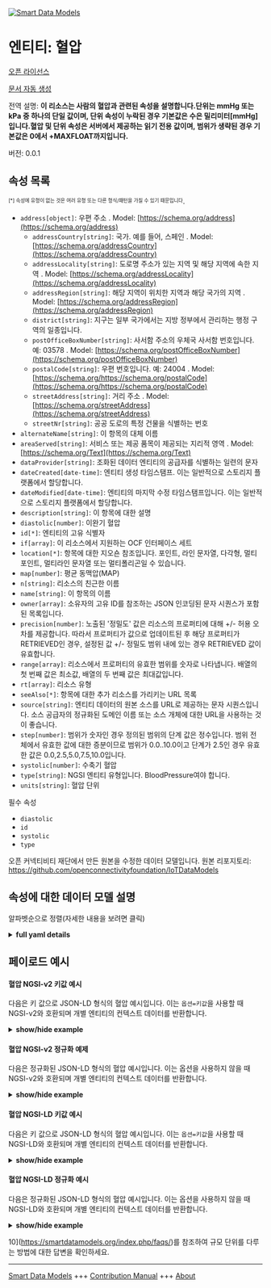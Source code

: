 <!-- 10-Header -->  
[![Smart Data Models](https://smartdatamodels.org/wp-content/uploads/2022/01/SmartDataModels_logo.png "Logo")](https://smartdatamodels.org)  
엔티티: 혈압  
=======<!-- /10-Header -->  
<!-- 15-License -->  
[오픈 라이선스](https://github.com/smart-data-models//dataModel.OCF/blob/master/BloodPressure/LICENSE.md)  
[문서 자동 생성](https://docs.google.com/presentation/d/e/2PACX-1vTs-Ng5dIAwkg91oTTUdt8ua7woBXhPnwavZ0FxgR8BsAI_Ek3C5q97Nd94HS8KhP-r_quD4H0fgyt3/pub?start=false&loop=false&delayms=3000#slide=id.gb715ace035_0_60)  
<!-- /15-License -->  
<!-- 20-Description -->  
전역 설명: **이 리소스는 사람의 혈압과 관련된 속성을 설명합니다.단위는 mmHg 또는 kPa 중 하나의 단일 값이며, 단위 속성이 누락된 경우 기본값은 수은 밀리미터[mmHg]입니다.혈압 및 단위 속성은 서버에서 제공하는 읽기 전용 값이며, 범위가 생략된 경우 기본값은 0에서 +MAXFLOAT까지입니다.**  
버전: 0.0.1  
<!-- /20-Description -->  
<!-- 30-PropertiesList -->  

## 속성 목록  

<sup><sub>[*] 속성에 유형이 없는 것은 여러 유형 또는 다른 형식/패턴을 가질 수 있기 때문입니다</sub></sup>.  
- `address[object]`: 우편 주소  . Model: [https://schema.org/address](https://schema.org/address)	- `addressCountry[string]`: 국가. 예를 들어, 스페인  . Model: [https://schema.org/addressCountry](https://schema.org/addressCountry)  
	- `addressLocality[string]`: 도로명 주소가 있는 지역 및 해당 지역에 속한 지역  . Model: [https://schema.org/addressLocality](https://schema.org/addressLocality)  
	- `addressRegion[string]`: 해당 지역이 위치한 지역과 해당 국가의 지역  . Model: [https://schema.org/addressRegion](https://schema.org/addressRegion)  
	- `district[string]`: 지구는 일부 국가에서는 지방 정부에서 관리하는 행정 구역의 일종입니다.    
	- `postOfficeBoxNumber[string]`: 사서함 주소의 우체국 사서함 번호입니다. 예: 03578  . Model: [https://schema.org/postOfficeBoxNumber](https://schema.org/postOfficeBoxNumber)  
	- `postalCode[string]`: 우편 번호입니다. 예: 24004  . Model: [https://schema.org/https://schema.org/postalCode](https://schema.org/https://schema.org/postalCode)  
	- `streetAddress[string]`: 거리 주소  . Model: [https://schema.org/streetAddress](https://schema.org/streetAddress)  
	- `streetNr[string]`: 공공 도로의 특정 건물을 식별하는 번호    
- `alternateName[string]`: 이 항목의 대체 이름  - `areaServed[string]`: 서비스 또는 제공 품목이 제공되는 지리적 영역  . Model: [https://schema.org/Text](https://schema.org/Text)- `dataProvider[string]`: 조화된 데이터 엔티티의 공급자를 식별하는 일련의 문자  - `dateCreated[date-time]`: 엔티티 생성 타임스탬프. 이는 일반적으로 스토리지 플랫폼에서 할당합니다.  - `dateModified[date-time]`: 엔티티의 마지막 수정 타임스탬프입니다. 이는 일반적으로 스토리지 플랫폼에서 할당합니다.  - `description[string]`: 이 항목에 대한 설명  - `diastolic[number]`: 이완기 혈압  - `id[*]`: 엔티티의 고유 식별자  - `if[array]`: 이 리소스에서 지원하는 OCF 인터페이스 세트  - `location[*]`: 항목에 대한 지오숀 참조입니다. 포인트, 라인 문자열, 다각형, 멀티포인트, 멀티라인 문자열 또는 멀티폴리곤일 수 있습니다.  - `map[number]`: 평균 동맥압(MAP)  - `n[string]`: 리소스의 친근한 이름  - `name[string]`: 이 항목의 이름  - `owner[array]`: 소유자의 고유 ID를 참조하는 JSON 인코딩된 문자 시퀀스가 포함된 목록입니다.  - `precision[number]`: 노출된 '정밀도' 값은 리소스의 프로퍼티에 대해 +/- 허용 오차를 제공합니다. 따라서 프로퍼티가 값으로 업데이트된 후 해당 프로퍼티가 RETRIEVED인 경우, 설정된 값 +/- 정밀도 범위 내에 있는 경우 RETRIEVED 값이 유효합니다.  - `range[array]`: 리소스에서 프로퍼티의 유효한 범위를 숫자로 나타냅니다. 배열의 첫 번째 값은 최소값, 배열의 두 번째 값은 최대값입니다.  - `rt[array]`: 리소스 유형  - `seeAlso[*]`: 항목에 대한 추가 리소스를 가리키는 URL 목록  - `source[string]`: 엔티티 데이터의 원본 소스를 URL로 제공하는 문자 시퀀스입니다. 소스 공급자의 정규화된 도메인 이름 또는 소스 개체에 대한 URL을 사용하는 것이 좋습니다.  - `step[number]`: 범위가 숫자인 경우 정의된 범위의 단계 값은 정수입니다.  범위 전체에서 유효한 값에 대한 증분이므로 범위가 0.0..10.0이고 단계가 2.5인 경우 유효한 값은 0.0,2.5,5.0,7.5,10.0입니다.  - `systolic[number]`: 수축기 혈압  - `type[string]`: NGSI 엔티티 유형입니다. BloodPressure여야 합니다.  - `units[string]`: 혈압 단위  <!-- /30-PropertiesList -->  
<!-- 35-RequiredProperties -->  
필수 속성  
- `diastolic`  - `id`  - `systolic`  - `type`  <!-- /35-RequiredProperties -->  
<!-- 40-RequiredProperties -->  
오픈 커넥티비티 재단에서 만든 원본을 수정한 데이터 모델입니다. 원본 리포지토리: https://github.com/openconnectivityfoundation/IoTDataModels  
<!-- /40-RequiredProperties -->  
<!-- 50-DataModelHeader -->  
## 속성에 대한 데이터 모델 설명  
알파벳순으로 정렬(자세한 내용을 보려면 클릭)  
<!-- /50-DataModelHeader -->  
<!-- 60-ModelYaml -->  
<details><summary><strong>full yaml details</strong></summary>    
```yaml  
BloodPressure:    
  description: 'This Resource describes the Properties associated with a person''s blood pressure.The unit is a single value that is one of mmHg or kPa.If the unit Property is missing the default is a millimeter of mercury [mmHg].The bloodpressure and unit Properties are read-only values that are provided by the Server.When range is omitted the default is 0 to +MAXFLOAT.'    
  properties:    
    address:    
      description: The mailing address    
      properties:    
        addressCountry:    
          description: 'The country. For example, Spain'    
          type: string    
          x-ngsi:    
            model: https://schema.org/addressCountry    
            type: Property    
        addressLocality:    
          description: 'The locality in which the street address is, and which is in the region'    
          type: string    
          x-ngsi:    
            model: https://schema.org/addressLocality    
            type: Property    
        addressRegion:    
          description: 'The region in which the locality is, and which is in the country'    
          type: string    
          x-ngsi:    
            model: https://schema.org/addressRegion    
            type: Property    
        district:    
          description: 'A district is a type of administrative division that, in some countries, is managed by the local government'    
          type: string    
          x-ngsi:    
            type: Property    
        postOfficeBoxNumber:    
          description: 'The post office box number for PO box addresses. For example, 03578'    
          type: string    
          x-ngsi:    
            model: https://schema.org/postOfficeBoxNumber    
            type: Property    
        postalCode:    
          description: 'The postal code. For example, 24004'    
          type: string    
          x-ngsi:    
            model: https://schema.org/https://schema.org/postalCode    
            type: Property    
        streetAddress:    
          description: The street address    
          type: string    
          x-ngsi:    
            model: https://schema.org/streetAddress    
            type: Property    
        streetNr:    
          description: Number identifying a specific property on a public street    
          type: string    
          x-ngsi:    
            type: Property    
      type: object    
      x-ngsi:    
        model: https://schema.org/address    
        type: Property    
    alternateName:    
      description: An alternative name for this item    
      type: string    
      x-ngsi:    
        type: Property    
    areaServed:    
      description: The geographic area where a service or offered item is provided    
      type: string    
      x-ngsi:    
        model: https://schema.org/Text    
        type: Property    
    dataProvider:    
      description: A sequence of characters identifying the provider of the harmonised data entity    
      type: string    
      x-ngsi:    
        type: Property    
    dateCreated:    
      description: Entity creation timestamp. This will usually be allocated by the storage platform    
      format: date-time    
      type: string    
      x-ngsi:    
        type: Property    
    dateModified:    
      description: Timestamp of the last modification of the entity. This will usually be allocated by the storage platform    
      format: date-time    
      type: string    
      x-ngsi:    
        type: Property    
    description:    
      description: A description of this item    
      type: string    
      x-ngsi:    
        type: Property    
    diastolic:    
      description: Diastolic blood pressure    
      minimum: 0.0    
      readOnly: true    
      type: number    
      x-ngsi:    
        type: Property    
    id:    
      anyOf:    
        - description: Identifier format of any NGSI entity    
          maxLength: 256    
          minLength: 1    
          pattern: ^[\w\-\.\{\}\$\+\*\[\]`|~^@!,:\\]+$    
          type: string    
          x-ngsi:    
            type: Property    
        - description: Identifier format of any NGSI entity    
          format: uri    
          type: string    
          x-ngsi:    
            type: Property    
      description: Unique identifier of the entity    
      x-ngsi:    
        type: Property    
    if:    
      description: The OCF Interface set supported by this Resource    
      items:    
        enum:    
          - oic.if.s    
          - oic.if.baseline    
        maxLength: 64    
        type: string    
      minItems: 1    
      readOnly: true    
      type: array    
      uniqueItems: true    
      x-ngsi:    
        type: Property    
    location:    
      description: 'Geojson reference to the item. It can be Point, LineString, Polygon, MultiPoint, MultiLineString or MultiPolygon'    
      oneOf:    
        - description: Geojson reference to the item. Point    
          properties:    
            bbox:    
              items:    
                type: number    
              minItems: 4    
              type: array    
            coordinates:    
              items:    
                type: number    
              minItems: 2    
              type: array    
            type:    
              enum:    
                - Point    
              type: string    
          required:    
            - type    
            - coordinates    
          title: GeoJSON Point    
          type: object    
          x-ngsi:    
            type: GeoProperty    
        - description: Geojson reference to the item. LineString    
          properties:    
            bbox:    
              items:    
                type: number    
              minItems: 4    
              type: array    
            coordinates:    
              items:    
                items:    
                  type: number    
                minItems: 2    
                type: array    
              minItems: 2    
              type: array    
            type:    
              enum:    
                - LineString    
              type: string    
          required:    
            - type    
            - coordinates    
          title: GeoJSON LineString    
          type: object    
          x-ngsi:    
            type: GeoProperty    
        - description: Geojson reference to the item. Polygon    
          properties:    
            bbox:    
              items:    
                type: number    
              minItems: 4    
              type: array    
            coordinates:    
              items:    
                items:    
                  items:    
                    type: number    
                  minItems: 2    
                  type: array    
                minItems: 4    
                type: array    
              type: array    
            type:    
              enum:    
                - Polygon    
              type: string    
          required:    
            - type    
            - coordinates    
          title: GeoJSON Polygon    
          type: object    
          x-ngsi:    
            type: GeoProperty    
        - description: Geojson reference to the item. MultiPoint    
          properties:    
            bbox:    
              items:    
                type: number    
              minItems: 4    
              type: array    
            coordinates:    
              items:    
                items:    
                  type: number    
                minItems: 2    
                type: array    
              type: array    
            type:    
              enum:    
                - MultiPoint    
              type: string    
          required:    
            - type    
            - coordinates    
          title: GeoJSON MultiPoint    
          type: object    
          x-ngsi:    
            type: GeoProperty    
        - description: Geojson reference to the item. MultiLineString    
          properties:    
            bbox:    
              items:    
                type: number    
              minItems: 4    
              type: array    
            coordinates:    
              items:    
                items:    
                  items:    
                    type: number    
                  minItems: 2    
                  type: array    
                minItems: 2    
                type: array    
              type: array    
            type:    
              enum:    
                - MultiLineString    
              type: string    
          required:    
            - type    
            - coordinates    
          title: GeoJSON MultiLineString    
          type: object    
          x-ngsi:    
            type: GeoProperty    
        - description: Geojson reference to the item. MultiLineString    
          properties:    
            bbox:    
              items:    
                type: number    
              minItems: 4    
              type: array    
            coordinates:    
              items:    
                items:    
                  items:    
                    items:    
                      type: number    
                    minItems: 2    
                    type: array    
                  minItems: 4    
                  type: array    
                type: array    
              type: array    
            type:    
              enum:    
                - MultiPolygon    
              type: string    
          required:    
            - type    
            - coordinates    
          title: GeoJSON MultiPolygon    
          type: object    
          x-ngsi:    
            type: GeoProperty    
      x-ngsi:    
        type: GeoProperty    
    map:    
      description: Mean arterial pressure (MAP)    
      minimum: 0.0    
      readOnly: true    
      type: number    
      x-ngsi:    
        type: Property    
    n:    
      description: Friendly name of the Resource    
      maxLength: 64    
      readOnly: true    
      type: string    
      x-ngsi:    
        type: Property    
    name:    
      description: The name of this item    
      type: string    
      x-ngsi:    
        type: Property    
    owner:    
      description: A List containing a JSON encoded sequence of characters referencing the unique Ids of the owner(s)    
      items:    
        anyOf:    
          - description: Identifier format of any NGSI entity    
            maxLength: 256    
            minLength: 1    
            pattern: ^[\w\-\.\{\}\$\+\*\[\]`|~^@!,:\\]+$    
            type: string    
            x-ngsi:    
              type: Property    
          - description: Identifier format of any NGSI entity    
            format: uri    
            type: string    
            x-ngsi:    
              type: Property    
        description: Unique identifier of the entity    
        x-ngsi:    
          type: Property    
      type: array    
      x-ngsi:    
        type: Property    
    precision:    
      description: 'When exposed the value in ''precision'' provides a +/- tolerance against the Properties in the Resource. Thus if a Property is UPDATED to a value and that Property then RETRIEVED, the RETRIEVED value is valid if in the range of the set value +/- precision'    
      readOnly: true    
      type: number    
      x-ngsi:    
        type: Property    
    range:    
      description: 'The valid range for the Property in the Resource as a number. The first value in the array is the minimum value, the second value in the array is the maximum value'    
      items:    
        type: number    
      maxItems: 2    
      minItems: 2    
      readOnly: true    
      type: array    
      x-ngsi:    
        type: Property    
    rt:    
      description: Resource Type    
      items:    
        enum:    
          - oic.r.blood.pressure    
        maxLength: 64    
        type: string    
      minItems: 1    
      readOnly: true    
      type: array    
      uniqueItems: true    
      x-ngsi:    
        type: Property    
    seeAlso:    
      description: list of uri pointing to additional resources about the item    
      oneOf:    
        - items:    
            format: uri    
            type: string    
          minItems: 1    
          type: array    
        - format: uri    
          type: string    
      x-ngsi:    
        type: Property    
    source:    
      description: 'A sequence of characters giving the original source of the entity data as a URL. Recommended to be the fully qualified domain name of the source provider, or the URL to the source object'    
      type: string    
      x-ngsi:    
        type: Property    
    step:    
      description: 'Step value across the defined range an integer when the range is a number.  This is the increment for valid values across the range; so if range is 0.0..10.0 and step is 2.5 then valid values are 0.0,2.5,5.0,7.5,10.0'    
      readOnly: true    
      type: number    
      x-ngsi:    
        type: Property    
    systolic:    
      description: Systolic blood pressure    
      minimum: 0.0    
      readOnly: true    
      type: number    
      x-ngsi:    
        type: Property    
    type:    
      description: NGSI entity type. It has to be BloodPressure    
      enum:    
        - BloodPressure    
      type: string    
      x-ngsi:    
        type: Property    
    units:    
      default: mmHg    
      description: Blood pressure unit    
      enum:    
        - mmHg    
        - kPa    
      readOnly: true    
      type: string    
      x-ngsi:    
        type: Property    
  required:    
    - systolic    
    - diastolic    
    - id    
    - type    
  type: object    
  x-derived-from: https://raw.githubusercontent.com/openconnectivityfoundation/IoTDataModels/master/BloodPressureResURI.swagger.json    
  x-disclaimer: 'Redistribution and use in source and binary forms, with or without modification, are permitted  provided that the license conditions are met. Copyleft (c) 2022 Contributors to Smart Data Models Program'    
  x-license-url: https://github.com/smart-data-models/dataModel.OCF/blob/master/BloodPressure/LICENSE.md    
  x-model-schema: https://smart-data-models.github.io/dataModel.OCF/BloodPressure/schema.json    
  x-model-tags: OCF    
  x-version: 0.0.1    
```  
</details>    
<!-- /60-ModelYaml -->  
<!-- 70-MiddleNotes -->  
<!-- /70-MiddleNotes -->  
<!-- 80-Examples -->  
## 페이로드 예시  
#### 혈압 NGSI-v2 키값 예시  
다음은 키 값으로 JSON-LD 형식의 혈압 예시입니다. 이는 `옵션=키값`을 사용할 때 NGSI-v2와 호환되며 개별 엔티티의 컨텍스트 데이터를 반환합니다.  
<details><summary><strong>show/hide example</strong></summary>    
```json  
{  
    "id": "urn:ngsi-ld:BloodPressure:id:OYKZ:20915576",  
    "dateCreated": "2005-10-31T03:17:09Z",  
    "dateModified": "1974-09-20T19:41:22Z",  
    "source": "Energy heavy commercial threat military thank. Front dream hour",  
    "name": "To follow social degree experience. Someone ov",  
    "alternateName": "Add save add some. Defense agent performance by teach risk.",  
    "description": "Artist share often good here. Debate position series energy however. Catch hundred day score.",  
    "dataProvider": "May find base health gas magazine event. Tree way include build town politics",  
    "owner": [  
        "urn:ngsi-ld:BloodPressure:items:BYTR:17522837",  
        "urn:ngsi-ld:BloodPressure:items:TABG:05694523"  
    ],  
    "seeAlso": [  
        "urn:ngsi-ld:BloodPressure:items:SOMO:80156322"  
    ],  
    "location": {  
        "type": "Point",  
        "coordinates": [  
            -34.40316,  
            -27.475728  
        ]  
    },  
    "address": {  
        "streetAddress": "Effort guess more deal company. Past structure each conference",  
        "addressLocality": "Street physical computer art stuff.",  
        "addressRegion": "Never real operation fast",  
        "addressCountry": "Three south instead hand. Table general light so many quality. You open eas",  
        "postalCode": "Agent one eight final analysis model. Face all body school. Many shake right tonight ago hot season.",  
        "postOfficeBoxNumber": "Talk industry management show. Town stay treat future. National consider allow. Mind official as exist.",  
        "streetNr": "Smile institution hear born policy. Then artist camera actually. Want music threat nation series.",  
        "district": "While expert up tree pressure they approach study. Notice authority safe one operation left. Ground"  
    },  
    "areaServed": "Then know whether argue ",  
    "rt": [  
        "oic.r.blood.pressure"  
    ],  
    "map": 592.7,  
    "units": "kPa",  
    "systolic": 558.1,  
    "diastolic": 204.0,  
    "if": [  
        "oic.if.s"  
    ],  
    "range": [  
        94.2,  
        435.7  
    ],  
    "step": 955.5,  
    "precision": 787.6,  
    "n": "Officer front best identify everybody create board. Available c",  
    "type": "BloodPressure"  
}  
```  
</details>  
#### 혈압 NGSI-v2 정규화 예제  
다음은 정규화된 JSON-LD 형식의 혈압 예시입니다. 이는 옵션을 사용하지 않을 때 NGSI-v2와 호환되며 개별 엔티티의 컨텍스트 데이터를 반환합니다.  
<details><summary><strong>show/hide example</strong></summary>    
```json  
{  
    "id": "urn:ngsi-ld:BloodPressure:id:OYKZ:20915576",  
    "dateCreated": {  
        "type": "DateTime",  
        "value": "2005-10-31T03:17:09Z"  
    },  
    "dateModified": {  
        "type": "DateTime",  
        "value": "1974-09-20T19:41:22Z"  
    },  
    "source": {  
        "type": "Text",  
        "value": "Energy heavy commercial threat military thank. Front dream hour"  
    },  
    "name": {  
        "type": "Text",  
        "value": "To follow social degree experience. Someone ov"  
    },  
    "alternateName": {  
        "type": "Text",  
        "value": "Add save add some. Defense agent performance by teach risk."  
    },  
    "description": {  
        "type": "Text",  
        "value": "Artist share often good here. Debate position series energy however. Catch hundred day score."  
    },  
    "dataProvider": {  
        "type": "Text",  
        "value": "May find base health gas magazine event. Tree way include build town politics"  
    },  
    "owner": {  
        "type": "StructuredValue",  
        "value": [  
            "urn:ngsi-ld:BloodPressure:items:BYTR:17522837",  
            "urn:ngsi-ld:BloodPressure:items:TABG:05694523"  
        ]  
    },  
    "seeAlso": {  
        "type": "StructuredValue",  
        "value": [  
            "urn:ngsi-ld:BloodPressure:items:SOMO:80156322"  
        ]  
    },  
    "location": {  
        "type": "geo:json",  
        "value": {  
            "type": "Point",  
            "coordinates": [  
                -34.40316,  
                -27.475728  
            ]  
        }  
    },  
    "address": {  
        "type": "StructuredValue",  
        "value": {  
            "streetAddress": "Effort guess more deal company. Past structure each conference",  
            "addressLocality": "Street physical computer art stuff.",  
            "addressRegion": "Never real operation fast",  
            "addressCountry": "Three south instead hand. Table general light so many quality. You open eas",  
            "postalCode": "Agent one eight final analysis model. Face all body school. Many shake right tonight ago hot season.",  
            "postOfficeBoxNumber": "Talk industry management show. Town stay treat future. National consider allow. Mind official as exist.",  
            "streetNr": "Smile institution hear born policy. Then artist camera actually. Want music threat nation series.",  
            "district": "While expert up tree pressure they approach study. Notice authority safe one operation left. Ground"  
        }  
    },  
    "areaServed": {  
        "type": "Text",  
        "value": "Then know whether argue "  
    },  
    "rt": {  
        "type": "StructuredValue",  
        "value": [  
            "oic.r.blood.pressure"  
        ]  
    },  
    "map": {  
        "type": "Number",  
        "value": 592.7  
    },  
    "units": {  
        "type": "Text",  
        "value": "kPa"  
    },  
    "systolic": {  
        "type": "Number",  
        "value": 558.1  
    },  
    "diastolic": {  
        "type": "Number",  
        "value": 204.0  
    },  
    "if": {  
        "type": "StructuredValue",  
        "value": [  
            "oic.if.s"  
        ]  
    },  
    "range": {  
        "type": "StructuredValue",  
        "value": [  
            94.2,  
            435.7  
        ]  
    },  
    "step": {  
        "type": "Number",  
        "value": 955.5  
    },  
    "precision": {  
        "type": "Number",  
        "value": 787.6  
    },  
    "n": {  
        "type": "Text",  
        "value": "Officer front best identify everybody create board. Available c"  
    },  
    "type": "BloodPressure"  
}  
```  
</details>  
#### 혈압 NGSI-LD 키값 예시  
다음은 키 값으로 JSON-LD 형식의 혈압 예시입니다. 이는 `옵션=키값`을 사용할 때 NGSI-LD와 호환되며 개별 엔티티의 컨텍스트 데이터를 반환합니다.  
<details><summary><strong>show/hide example</strong></summary>    
```json  
{  
    "id": "urn:ngsi-ld:BloodPressure:id:OYKZ:20915576",  
    "dateCreated": "2005-10-31T03:17:09Z",  
    "dateModified": "1974-09-20T19:41:22Z",  
    "source": "Energy heavy commercial threat military thank. Front dream hour",  
    "name": "To follow social degree experience. Someone ov",  
    "alternateName": "Add save add some. Defense agent performance by teach risk.",  
    "description": "Artist share often good here. Debate position series energy however. Catch hundred day score.",  
    "dataProvider": "May find base health gas magazine event. Tree way include build town politics",  
    "owner": [  
        "urn:ngsi-ld:BloodPressure:items:BYTR:17522837",  
        "urn:ngsi-ld:BloodPressure:items:TABG:05694523"  
    ],  
    "seeAlso": [  
        "urn:ngsi-ld:BloodPressure:items:SOMO:80156322"  
    ],  
    "location": {  
        "type": "Point",  
        "coordinates": [  
            -34.40316,  
            -27.475728  
        ]  
    },  
    "address": {  
        "streetAddress": "Effort guess more deal company. Past structure each conference",  
        "addressLocality": "Street physical computer art stuff.",  
        "addressRegion": "Never real operation fast",  
        "addressCountry": "Three south instead hand. Table general light so many quality. You open eas",  
        "postalCode": "Agent one eight final analysis model. Face all body school. Many shake right tonight ago hot season.",  
        "postOfficeBoxNumber": "Talk industry management show. Town stay treat future. National consider allow. Mind official as exist.",  
        "streetNr": "Smile institution hear born policy. Then artist camera actually. Want music threat nation series.",  
        "district": "While expert up tree pressure they approach study. Notice authority safe one operation left. Ground"  
    },  
    "areaServed": "Then know whether argue ",  
    "rt": [  
        "oic.r.blood.pressure"  
    ],  
    "map": 592.7,  
    "units": "kPa",  
    "systolic": 558.1,  
    "diastolic": 204.0,  
    "if": [  
        "oic.if.s"  
    ],  
    "range": [  
        94.2,  
        435.7  
    ],  
    "step": 955.5,  
    "precision": 787.6,  
    "n": "Officer front best identify everybody create board. Available c",  
    "type": "BloodPressure",  
    "@context": [  
        "https://smartdatamodels.org/context.jsonld"  
    ]  
}  
```  
</details>  
#### 혈압 NGSI-LD 정규화 예시  
다음은 정규화된 JSON-LD 형식의 혈압 예시입니다. 이는 옵션을 사용하지 않을 때 NGSI-LD와 호환되며 개별 엔티티의 컨텍스트 데이터를 반환합니다.  
<details><summary><strong>show/hide example</strong></summary>    
```json  
{  
    "id": "urn:ngsi-ld:BloodPressure:id:OYKZ:20915576",  
    "dateCreated": {  
        "type": "Property",  
        "value": {  
            "@type": "DateTime",  
            "@value": "2005-10-31T03:17:09Z"  
        }  
    },  
    "dateModified": {  
        "type": "Property",  
        "value": {  
            "@type": "DateTime",  
            "@value": "1974-09-20T19:41:22Z"  
        }  
    },  
    "source": {  
        "type": "Property",  
        "value": "Energy heavy commercial threat military thank. Front dream hour"  
    },  
    "name": {  
        "type": "Property",  
        "value": "To follow social degree experience. Someone ov"  
    },  
    "alternateName": {  
        "type": "Property",  
        "value": "Add save add some. Defense agent performance by teach risk."  
    },  
    "description": {  
        "type": "Property",  
        "value": "Artist share often good here. Debate position series energy however. Catch hundred day score."  
    },  
    "dataProvider": {  
        "type": "Property",  
        "value": "May find base health gas magazine event. Tree way include build town politics"  
    },  
    "owner": {  
        "type": "Property",  
        "value": [  
            "urn:ngsi-ld:BloodPressure:items:BYTR:17522837",  
            "urn:ngsi-ld:BloodPressure:items:TABG:05694523"  
        ]  
    },  
    "seeAlso": {  
        "type": "Property",  
        "value": [  
            "urn:ngsi-ld:BloodPressure:items:SOMO:80156322"  
        ]  
    },  
    "location": {  
        "type": "GeoProperty",  
        "value": {  
            "type": "Point",  
            "coordinates": [  
                -34.40316,  
                -27.475728  
            ]  
        }  
    },  
    "address": {  
        "type": "Property",  
        "value": {  
            "streetAddress": "Effort guess more deal company. Past structure each conference",  
            "addressLocality": "Street physical computer art stuff.",  
            "addressRegion": "Never real operation fast",  
            "addressCountry": "Three south instead hand. Table general light so many quality. You open eas",  
            "postalCode": "Agent one eight final analysis model. Face all body school. Many shake right tonight ago hot season.",  
            "postOfficeBoxNumber": "Talk industry management show. Town stay treat future. National consider allow. Mind official as exist.",  
            "streetNr": "Smile institution hear born policy. Then artist camera actually. Want music threat nation series.",  
            "district": "While expert up tree pressure they approach study. Notice authority safe one operation left. Ground"  
        }  
    },  
    "areaServed": {  
        "type": "Property",  
        "value": "Then know whether argue "  
    },  
    "rt": {  
        "type": "Property",  
        "value": [  
            "oic.r.blood.pressure"  
        ]  
    },  
    "map": {  
        "type": "Property",  
        "value": 592.7  
    },  
    "units": {  
        "type": "Property",  
        "value": "kPa"  
    },  
    "systolic": {  
        "type": "Property",  
        "value": 558.1  
    },  
    "diastolic": {  
        "type": "Property",  
        "value": 204.0  
    },  
    "if": {  
        "type": "Property",  
        "value": [  
            "oic.if.s"  
        ]  
    },  
    "range": {  
        "type": "Property",  
        "value": [  
            94.2,  
            435.7  
        ]  
    },  
    "step": {  
        "type": "Property",  
        "value": 955.5  
    },  
    "precision": {  
        "type": "Property",  
        "value": 787.6  
    },  
    "n": {  
        "type": "Property",  
        "value": "Officer front best identify everybody create board. Available c"  
    },  
    "type": "BloodPressure",  
    "@context": [  
        "https://smartdatamodels.org/context.jsonld"  
    ]  
}  
```  
</details><!-- /80-Examples -->  
<!-- 90-FooterNotes -->  
<!-- /90-FooterNotes -->  
<!-- 95-Units -->  
10](https://smartdatamodels.org/index.php/faqs/)를 참조하여 규모 단위를 다루는 방법에 대한 답변을 확인하세요.  
<!-- /95-Units -->  
<!-- 97-LastFooter -->  
---  
[Smart Data Models](https://smartdatamodels.org) +++ [Contribution Manual](https://bit.ly/contribution_manual) +++ [About](https://bit.ly/Introduction_SDM)<!-- /97-LastFooter -->  
